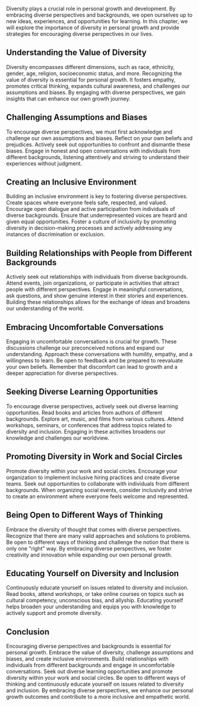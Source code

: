 
Diversity plays a crucial role in personal growth and development. By embracing diverse perspectives and backgrounds, we open ourselves up to new ideas, experiences, and opportunities for learning. In this chapter, we will explore the importance of diversity in personal growth and provide strategies for encouraging diverse perspectives in our lives.

## Understanding the Value of Diversity

Diversity encompasses different dimensions, such as race, ethnicity, gender, age, religion, socioeconomic status, and more. Recognizing the value of diversity is essential for personal growth. It fosters empathy, promotes critical thinking, expands cultural awareness, and challenges our assumptions and biases. By engaging with diverse perspectives, we gain insights that can enhance our own growth journey.

## Challenging Assumptions and Biases

To encourage diverse perspectives, we must first acknowledge and challenge our own assumptions and biases. Reflect on your own beliefs and prejudices. Actively seek out opportunities to confront and dismantle these biases. Engage in honest and open conversations with individuals from different backgrounds, listening attentively and striving to understand their experiences without judgment.

## Creating an Inclusive Environment

Building an inclusive environment is key to fostering diverse perspectives. Create spaces where everyone feels safe, respected, and valued. Encourage open dialogue and active participation from individuals of diverse backgrounds. Ensure that underrepresented voices are heard and given equal opportunities. Foster a culture of inclusivity by promoting diversity in decision-making processes and actively addressing any instances of discrimination or exclusion.

## Building Relationships with People from Different Backgrounds

Actively seek out relationships with individuals from diverse backgrounds. Attend events, join organizations, or participate in activities that attract people with different perspectives. Engage in meaningful conversations, ask questions, and show genuine interest in their stories and experiences. Building these relationships allows for the exchange of ideas and broadens our understanding of the world.

## Embracing Uncomfortable Conversations

Engaging in uncomfortable conversations is crucial for growth. These discussions challenge our preconceived notions and expand our understanding. Approach these conversations with humility, empathy, and a willingness to learn. Be open to feedback and be prepared to reevaluate your own beliefs. Remember that discomfort can lead to growth and a deeper appreciation for diverse perspectives.

## Seeking Diverse Learning Opportunities

To encourage diverse perspectives, actively seek out diverse learning opportunities. Read books and articles from authors of different backgrounds. Explore art, music, and films from various cultures. Attend workshops, seminars, or conferences that address topics related to diversity and inclusion. Engaging in these activities broadens our knowledge and challenges our worldview.

## Promoting Diversity in Work and Social Circles

Promote diversity within your work and social circles. Encourage your organization to implement inclusive hiring practices and create diverse teams. Seek out opportunities to collaborate with individuals from different backgrounds. When organizing social events, consider inclusivity and strive to create an environment where everyone feels welcome and represented.

## Being Open to Different Ways of Thinking

Embrace the diversity of thought that comes with diverse perspectives. Recognize that there are many valid approaches and solutions to problems. Be open to different ways of thinking and challenge the notion that there is only one "right" way. By embracing diverse perspectives, we foster creativity and innovation while expanding our own personal growth.

## Educating Yourself on Diversity and Inclusion

Continuously educate yourself on issues related to diversity and inclusion. Read books, attend workshops, or take online courses on topics such as cultural competency, unconscious bias, and allyship. Educating yourself helps broaden your understanding and equips you with knowledge to actively support and promote diversity.

## Conclusion

Encouraging diverse perspectives and backgrounds is essential for personal growth. Embrace the value of diversity, challenge assumptions and biases, and create inclusive environments. Build relationships with individuals from different backgrounds and engage in uncomfortable conversations. Seek out diverse learning opportunities and promote diversity within your work and social circles. Be open to different ways of thinking and continuously educate yourself on issues related to diversity and inclusion. By embracing diverse perspectives, we enhance our personal growth outcomes and contribute to a more inclusive and empathetic world.
